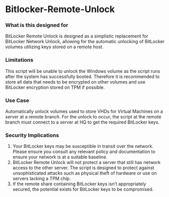 # Bitlocker-Remote-Unlock
### What is this designed for
BitLocker Remote Unlock is designed as a simplistic replacement for BitLocker Network Unlock, allowing for the automatic unlocking of BitLocker volumes utilizing keys stored on a remote host.
### Limitations
This script will be unable to unlock the Windows volume as the script runs after the system has successfully booted. Therefore it is recommended to store all data that needs to be encrypted on other volumes and use BitLocker encryption stored on TPM if possible.
### Use Case
Automatically unlock volumes used to store VHDs for Virtual Machines on a server at a remote branch. For the unlock to occur, the script at the remote branch must connect to a server at HQ to get the required BitLocker keys.
### Security Implications
1.	Your BitLocker keys may be susceptible in transit over the network. Please ensure you consult any relevant policy and documentation to ensure your network is at a suitable baseline.
2.	BitLocker Remote Unlock will not protect a server that still has network access to the other server. The script is designed to protect against unsophisticated attacks such as physical theft of hardware or use on servers lacking a TPM chip.
3.	If the remote share containing BitLocker keys isn’t appropriately secured, the potential exists for BitLocker keys to be compromised.
